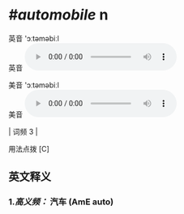 # ***\#automobile*** n
英音 'ɔːtəməbiːl  
英音
<audio src="./media/automobile-B.aac" controls="controls"></audio>

美音 'ɔːtəməbiːl  
美音
<audio src="./media/automobile.aac" controls="controls"></audio>



| 词频 3 |  

用法点拨  [C]

英文释义
---
### 1.*高义频：* **汽车 (AmE auto)**  



